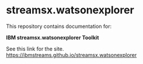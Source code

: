 # streamsx.watsonexplorer

This repository contains documentation for:

**IBM streamsx.watsonexplorer Toolkit**

See this link for the site. https://ibmstreams.github.io/streamsx.watsonexplorer
